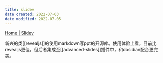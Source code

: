 ```yaml
---
title: slidev
date created: 2022-07-03
date modified: 2022-07-05
---
```


[Home | Slidev](https://cn.sli.dev/)

新兴的类[[revealjs]]的使用markdown写ppt的开源库。使用体验上看，目前比revealjs更佳。但后者集成至[[advanced-slides]]插件中，和obsidian配合更完美。
